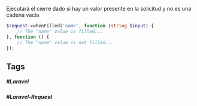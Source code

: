 Ejecutará el cierre dado si hay un valor presente en la solicitud y no es una cadena vacía

```php
$request->whenFilled('name', function (string $input) {
    // The "name" value is filled...
}, function () {
    // The "name" value is not filled...
});
```
## Tags

##### #Laravel
##### #Laravel-Request